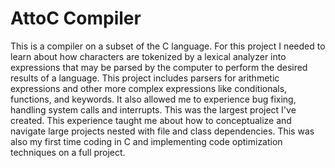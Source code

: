# AttoC Compiler
This is a compiler on a subset of the C language. For this project I needed to learn about how characters are tokenized by a lexical analyzer into expressions that may be parsed by the computer to perform the desired results of a language. This project includes parsers for arithmetic expressions and other more complex expressions like conditionals, functions, and keywords. It also allowed me to experience bug fixing, handling system calls and interrupts.  This was the largest project I've created. This experience taught me about how to conceptualize and navigate large projects nested with file and class dependencies. This was also my first time coding in C and implementing code optimization techniques on a full project.
